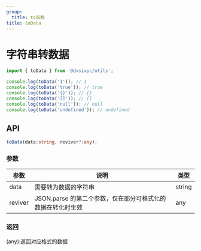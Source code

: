 ```yaml
---
group:
  title: to函数
title: toData
---
```


# 字符串转数据

```js
import { toData } from '@dxsixpc/utils';

console.log(toData('1')); // 1
console.log(toData('true')); // true
console.log(toData('{}')); // {}
console.log(toData('[]')); // []
console.log(toData('null')); // null
console.log(toData('undefined')); // undefined
```

## API

```typescript
toData(data:string, reviver?:any);
```

### 参数

| 参数    | 说明                                                        | 类型   |
| ------- | ----------------------------------------------------------- | ------ |
| data    | 需要转为数据的字符串                                        | string |
| reviver | JSON.parse 的第二个参数，仅在部分可格式化的数据在转化时生效 | any    |

### 返回

(any):返回对应格式的数据
